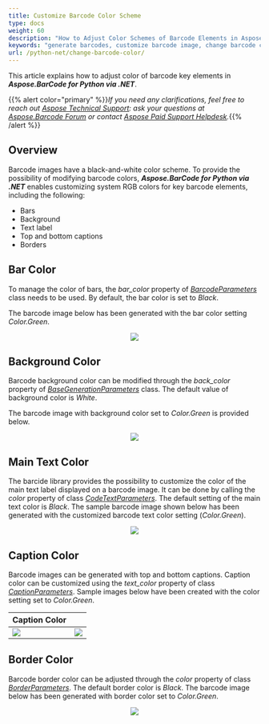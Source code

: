 ```yaml
---
title: Customize Barcode Color Scheme
type: docs
weight: 60
description: "How to Adjust Color Schemes of Barcode Elements in Aspose.BarCode for Python"
keywords: "generate barcodes, customize barcode image, change barcode color, set barcode color, generate colored barcodes, barcode color in Python, work with barcode image in Aspose.BarCode, generate barcodes in Aspose.BarCode"
url: /python-net/change-barcode-color/
---
```

This article explains how to adjust color of barcode key elements in ***Aspose.BarCode for Python via .NET***.

{{% alert color="primary" %}}*If you need any clarifications, feel free to reach out [Aspose Technical Support](/barcode/python-net/technical-support/): ask your questions at [Aspose.Barcode Forum](https://forum.aspose.com/c/barcode/13) or contact [Aspose Paid Support Helpdesk](https://helpdesk.aspose.com/).*{{% /alert %}}

## **Overview**
Barcode images have a black-and-white color scheme. To provide the possibility of modifying barcode colors, ***Aspose.BarCode for Python via .NET*** enables customizing system RGB colors for key barcode elements, including the following:
- Bars
- Background
- Text label
- Top and bottom captions
- Borders

## **Bar Color**
To manage the color of bars, the *bar_color* property of [*BarcodeParameters*](/barcode/python-net/api-reference/aspose.barcode.generation/barcodeparameters/) class needs to be used. By default, the bar color is set to *Black*.  
  
The barcode image below has been generated with the bar color setting *Color.Green*.
  
<p align="center"><image src="colorbarcode.png"></p>

## **Background Color**
Barcode background color can be modified through the *back_color* property of [*BaseGenerationParameters*](/barcode/python-net/api-reference/aspose.barcode.generation/basegenerationparameters/) class. The default value of background color is *White*.  
  
The barcode image with background color set to *Color.Green* is provided below.
   
<p align="center"><image src="colorbackground.png"></p>

## **Main Text Color**
The barcide library provides the possibility to customize the color of the main text label displayed on a barcode image. It can be done by calling the *color* property of class [*CodeTextParameters*](/barcode/python-net/api-reference/aspose.barcode.generation/codetextparameters/). The default setting of the main text color is *Black*. The sample barcode image shown below has been generated with the customized barcode text color setting (*Color.Green*).
  
<p align="center"><image src="colorcodetext.png"></p>

## **Caption Color**
Barcode images can be generated with top and bottom captions. Caption color can be customized using the *text_color* property of class [*CaptionParameters*](/barcode/python-net/api-reference/aspose.barcode.generation/captionparameters/). Sample images below have been created with the color setting set to *Color.Green*.
  
|Caption Color|   |
|:--| :-: |
|<image src="colorcaptionabove.png">|<image src="colorcaptionbelow.png">|

## **Border Color**
Barcode border color can be adjusted through the *color* property of class [*BorderParameters*](/barcode/python-net/api-reference/aspose.barcode.generation/borderparameters/). The default border color is *Black*. The barcode image below has been generated with border color set to *Color.Green*.
  
<p align="center"><image src="colorborder.png"></p>
